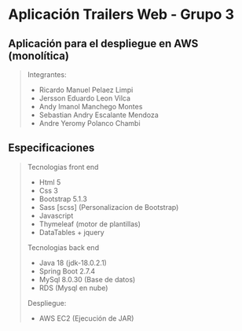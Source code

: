 # Aplicación Trailers Web - Grupo 3

## Aplicación para el despliegue en AWS (monolítica)

> Integrantes:
> - Ricardo Manuel Pelaez Limpi
> - Jersson Eduardo Leon Vilca
> - Andy Imanol Manchego Montes
> - Sebastian Andry Escalante Mendoza
> - Andre Yeromy Polanco Chambi

## Especificaciones    

> Tecnologias front end    
>   
> - Html 5    
> - Css 3
> - Bootstrap 5.1.3   
> - Sass [scss] (Personalizacion de Bootstrap)
> - Javascript    
> - Thymeleaf (motor de plantillas)
> - DataTables + jquery
> 
> Tecnologias back end    
> 
> - Java 18 (jdk-18.0.2.1)    
> - Spring Boot 2.7.4    
> - MySql 8.0.30 (Base de datos)   
> - RDS (Mysql en nube) 
>
> Despliegue:
> - AWS EC2 (Ejecución de JAR)